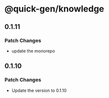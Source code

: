 # @quick-gen/knowledge

## 0.1.11

### Patch Changes

- update the monorepo

## 0.1.10

### Patch Changes

- Update the version to 0.1.10
